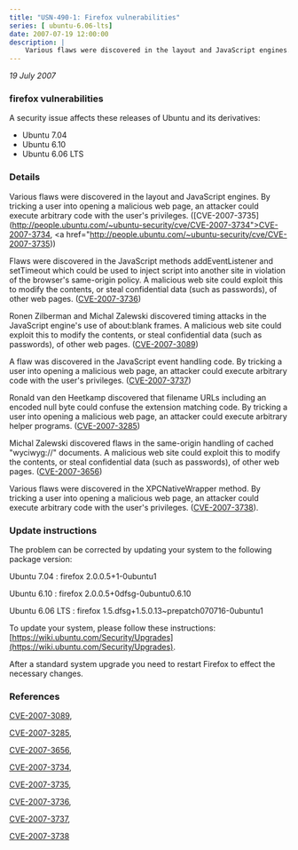 ```yaml
---
title: "USN-490-1: Firefox vulnerabilities"
series: [ ubuntu-6.06-lts]
date: 2007-07-19 12:00:00
description: |
    Various flaws were discovered in the layout and JavaScript engines. By tricking a user into opening a malicious web page, an attacker could execute arbitrary code with the user&#39;s privileges. ([CVE-2007-3735](http://people.ubuntu.com/~ubuntu-security/cve/CVE-2007-3734">CVE-2007-3734</a>, <a href="http://people.ubuntu.com/~ubuntu-security/cve/CVE-2007-3735))
--- 
```

 
 

*19 July 2007*

### firefox vulnerabilities

A security issue affects these releases of Ubuntu and its derivatives:

* Ubuntu 7.04
* Ubuntu 6.10
* Ubuntu 6.06 LTS

### Details

Various flaws were discovered in the layout and JavaScript engines. By tricking a user into opening a malicious web page, an attacker could execute arbitrary code with the user&#39;s privileges. ([CVE-2007-3735](http://people.ubuntu.com/~ubuntu-security/cve/CVE-2007-3734">CVE-2007-3734</a>, <a href="http://people.ubuntu.com/~ubuntu-security/cve/CVE-2007-3735))

Flaws were discovered in the JavaScript methods addEventListener and setTimeout which could be used to inject script into another site in violation of the browser&#39;s same-origin policy. A malicious web site could exploit this to modify the contents, or steal confidential data (such as passwords), of other web pages. ([CVE-2007-3736](http://people.ubuntu.com/~ubuntu-security/cve/CVE-2007-3736))

Ronen Zilberman and Michal Zalewski discovered timing attacks in the JavaScript engine&#39;s use of about:blank frames. A malicious web site could exploit this to modify the contents, or steal confidential data (such as passwords), of other web pages. ([CVE-2007-3089](http://people.ubuntu.com/~ubuntu-security/cve/CVE-2007-3089))

A flaw was discovered in the JavaScript event handling code. By tricking a user into opening a malicious web page, an attacker could execute arbitrary code with the user&#39;s privileges. ([CVE-2007-3737](http://people.ubuntu.com/~ubuntu-security/cve/CVE-2007-3737))

Ronald van den Heetkamp discovered that filename URLs including an encoded null byte could confuse the extension matching code. By tricking a user into opening a malicious web page, an attacker could execute arbitrary helper programs. ([CVE-2007-3285](http://people.ubuntu.com/~ubuntu-security/cve/CVE-2007-3285))

Michal Zalewski discovered flaws in the same-origin handling of cached &quot;wyciwyg://&quot; documents. A malicious web site could exploit this to modify the contents, or steal confidential data (such as passwords), of other web pages. ([CVE-2007-3656](http://people.ubuntu.com/~ubuntu-security/cve/CVE-2007-3656))

Various flaws were discovered in the XPCNativeWrapper method. By tricking a user into opening a malicious web page, an attacker could execute arbitrary code with the user&#39;s privileges. ([CVE-2007-3738](http://people.ubuntu.com/~ubuntu-security/cve/CVE-2007-3738)).

### Update instructions

The problem can be corrected by updating your system to the following package version:

Ubuntu 7.04
 : firefox <span>2.0.0.5+1-0ubuntu1</span>

Ubuntu 6.10
 : firefox <span>2.0.0.5+0dfsg-0ubuntu0.6.10</span>

Ubuntu 6.06 LTS
 : firefox <span>1.5.dfsg+1.5.0.13~prepatch070716-0ubuntu1</span>

To update your system, please follow these instructions: [https://wiki.ubuntu.com/Security/Upgrades](https://wiki.ubuntu.com/Security/Upgrades).

After a standard system upgrade you need to restart Firefox to effect the necessary changes.

### References

 
 [CVE-2007-3089](http://people.ubuntu.com/~ubuntu-security/cve/CVE-2007-3089), 

 [CVE-2007-3285](http://people.ubuntu.com/~ubuntu-security/cve/CVE-2007-3285), 

 [CVE-2007-3656](http://people.ubuntu.com/~ubuntu-security/cve/CVE-2007-3656), 

 [CVE-2007-3734](http://people.ubuntu.com/~ubuntu-security/cve/CVE-2007-3734), 

 [CVE-2007-3735](http://people.ubuntu.com/~ubuntu-security/cve/CVE-2007-3735), 

 [CVE-2007-3736](http://people.ubuntu.com/~ubuntu-security/cve/CVE-2007-3736), 

 [CVE-2007-3737](http://people.ubuntu.com/~ubuntu-security/cve/CVE-2007-3737), 

 [CVE-2007-3738](http://people.ubuntu.com/~ubuntu-security/cve/CVE-2007-3738)
 

